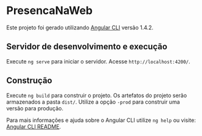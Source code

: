 # PresencaNaWeb

Este projeto foi gerado utilizando [Angular CLI](https://github.com/angular/angular-cli) versão 1.4.2.

## Servidor de desenvolvimento e execução

Execute `ng serve` para iniciar o servidor. Acesse `http://localhost:4200/`. 

## Construção

Execute `ng build` para construir o projeto. Os artefatos do projeto serão armazenados a pasta `dist/`. Utilize a opção `-prod` para construir uma versão para produção.

Para mais informações e ajuda sobre o Angular CLI utilize `ng help` ou visite: [Angular CLI README](https://github.com/angular/angular-cli/blob/master/README.md).
